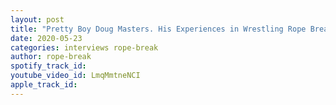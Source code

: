 ```yaml
---
layout: post
title: "Pretty Boy Doug Masters. His Experiences in Wrestling Rope Break Interviews"
date: 2020-05-23
categories: interviews rope-break
author: rope-break
spotify_track_id: 
youtube_video_id: LmqMmtneNCI
apple_track_id: 
---
```

